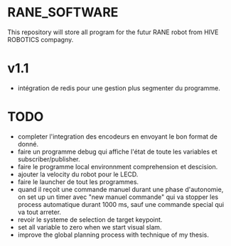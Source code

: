 # RANE_SOFTWARE
This repository will store all program for the futur RANE robot from HIVE ROBOTICS compagny.

# v1.1
* intégration de redis pour une gestion plus segmenter du programme.

# TODO
* completer l'integration des encodeurs en envoyant le bon format de donné.
* faire un programme debug qui affiche l'état de toute les variables et subscriber/publisher.
* faire le programme local environnment comprehension et descision.
* ajouter la velocity du robot pour le LECD.
* faire le launcher de tout les programmes.
* quand il reçoit une commande manuel durant une phase d'autonomie, on set up un timer avec "new manuel commande"
qui va stopper les process automatique durant 1000 ms, sauf une commande special qui va tout arreter.
* revoir le systeme de selection de target keypoint.
* set all variable to zero when we start visual slam.
* improve the global planning process with technique of my thesis.